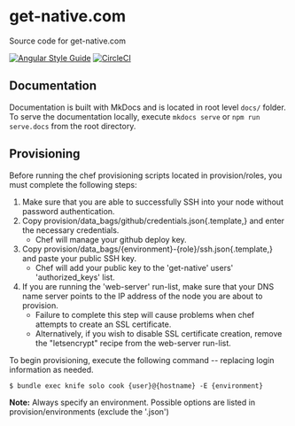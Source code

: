 # get-native.com

Source code for get-native.com

[![Angular Style Guide](https://mgechev.github.io/angular2-style-guide/images/badge.svg)](https://angular.io/styleguide)
[![CircleCI](https://circleci.com/gh/hank-ehly/get-native.com.svg?style=svg&circle-token=c8cd7dd33921404431af97d9c9fab8c3714ec4fc)](https://circleci.com/gh/hank-ehly/get-native.com)

## Documentation

Documentation is built with MkDocs and is located in root level `docs/` folder.
To serve the documentation locally, execute `mkdocs serve` or `npm run serve.docs` from the root directory.

## Provisioning

Before running the chef provisioning scripts located in provision/roles, you must complete the following steps:

1. Make sure that you are able to successfully SSH into your node without password authentication.
2. Copy provision/data_bags/github/credentials.json{.template,} and enter the necessary credentials.
    - Chef will manage your github deploy key.
3. Copy provision/data_bags/{environment}-{role}/ssh.json{.template,} and paste your public SSH key.
    - Chef will add your public key to the 'get-native' users' 'authorized_keys' list.
4. If you are running the 'web-server' run-list, make sure that your DNS name server points to the IP address of the node you are about to provision.
    - Failure to complete this step will cause problems when chef attempts to create an SSL certificate.
    - Alternatively, if you wish to disable SSL certificate creation, remove the "letsencrypt" recipe from the web-server run-list.
    
To begin provisioning, execute the following command -- replacing login information as needed.

    $ bundle exec knife solo cook {user}@{hostname} -E {environment}

**Note:** Always specify an environment. Possible options are listed in provision/environments (exclude the '.json')
